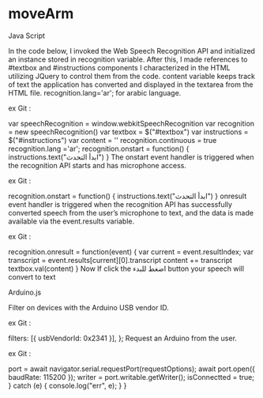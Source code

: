 # moveArm
Java Script

In the code below, I invoked the Web Speech Recognition API and initialized an instance stored in recognition variable. After this, I made references to #textbox and #instructions components I characterized in the HTML utilizing JQuery to control them from the code. content variable keeps track of text the application has converted and displayed in the textarea from the HTML file. recognition.lang='ar'; for arabic language.

ex Git :

var speechRecognition = window.webkitSpeechRecognition
var recognition = new speechRecognition()
var textbox = $("#textbox")
var instructions = $("#instructions")
var content = ''
recognition.continuous = true
recognition.lang ='ar';
recognition.onstart = function() {
 instructions.text("ابدأ التحدث")
}
The onstart event handler is triggered when the recognition API starts and has microphone access.

ex Git :

recognition.onstart = function() {
 instructions.text("ابدأ التحدث")
}
onresult event handler is triggered when the recognition API has successfully converted speech from the user’s microphone to text, and the data is made available via the event.results variable.

ex Git :

recognition.onresult = function(event) {
 var current = event.resultIndex;
 var transcript = event.results[current][0].transcript
 content += transcript
 textbox.val(content)
}
Now If click the اضغط للبدء button your speech will convert to text

Arduino.js

Filter on devices with the Arduino USB vendor ID.

ex Git :

 filters: [{ usbVendorId: 0x2341 }],
        };
Request an Arduino from the user.

ex Git :

 port = await navigator.serial.requestPort(requestOptions);
       await port.open({ baudRate: 115200 });
       writer = port.writable.getWriter();
       isConnectted = true;
     } catch (e) {
       console.log("err", e);
     }
   }
